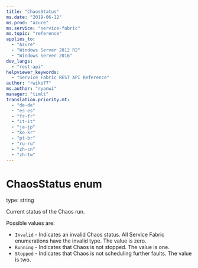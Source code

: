 ```yaml
---
title: "ChaosStatus"
ms.date: "2019-06-12"
ms.prod: "azure"
ms.service: "service-fabric"
ms.topic: "reference"
applies_to: 
  - "Azure"
  - "Windows Server 2012 R2"
  - "Windows Server 2016"
dev_langs: 
  - "rest-api"
helpviewer_keywords: 
  - "Service Fabric REST API Reference"
author: "rwike77"
ms.author: "ryanwi"
manager: "timlt"
translation.priority.mt: 
  - "de-de"
  - "es-es"
  - "fr-fr"
  - "it-it"
  - "ja-jp"
  - "ko-kr"
  - "pt-br"
  - "ru-ru"
  - "zh-cn"
  - "zh-tw"
---
```

# ChaosStatus enum

type: string

Current status of the Chaos run.


Possible values are: 

  - `Invalid` - Indicates an invalid Chaos status. All Service Fabric enumerations have the invalid type. The value is zero.
  - `Running` - Indicates that Chaos is not stopped. The value is one.
  - `Stopped` - Indicates that Chaos is not scheduling further faults. The value is two.


